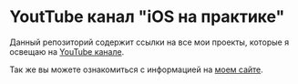 # YoutTube канал "iOS на практике"

Данный репозиторий содержит ссылки на все мои проекты, которые я освещаю на [YouTube канале](https://www.youtube.com/channel/UCNp8ItQbZqAz97ACiVEe62g).

Так же вы можете ознакомиться с информацией на [моем сайте](https://www.lexone.ru).
